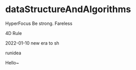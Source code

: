 # dataStructureAndAlgorithms
HyperFocus
Be strong.
Fareless

4D Rule

2022-01-10 new era to sh

runidea

Hello~
